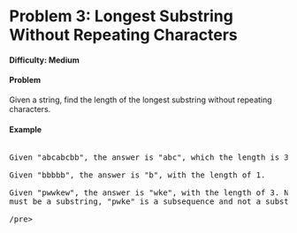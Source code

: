 # Problem 3: Longest Substring Without Repeating Characters


#### Difficulty: Medium

#### Problem

Given a string, find the length of the longest substring without repeating
characters.

#### Example

<pre>

Given "abcabcbb", the answer is "abc", which the length is 3.

Given "bbbbb", the answer is "b", with the length of 1.

Given "pwwkew", the answer is "wke", with the length of 3. Note that the answer
must be a substring, "pwke" is a subsequence and not a substring.

/pre>
